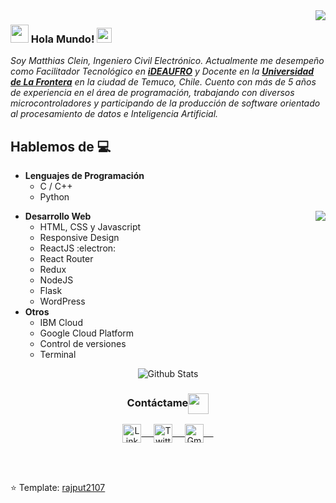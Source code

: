<img align="right" src="https://user-images.githubusercontent.com/5713670/87202985-820dcb80-c2b6-11ea-9f56-7ec461c497c3.gif"/>

### <img src="https://github.com/rajput2107/rajput2107/blob/master/Assets/Hi.gif" width="29px"> Hola Mundo!&nbsp;<img src="https://github.com/rajput2107/rajput2107/blob/master/Assets/Earth.gif" width="24px">
<em>Soy Matthias Clein, Ingeniero Civil Electrónico. Actualmente me desempeño como Facilitador Tecnológico en <a href="https://www.ideaufro.com"><b>iDEAUFRO</b></a> y Docente en la <a href="https://www.ufro.cl"><b>Universidad de La Frontera</b></a> en la ciudad de Temuco, Chile. Cuento con más de 5 años de experiencia en el área de programación, trabajando con diversos microcontroladores y participando de la producción de software orientado al procesamiento de datos e Inteligencia Artificial.</em> 
 <br/>
## Hablemos de :computer: 
- **Lenguajes de Programación**
	- C / C++
	- Python
<img align="right" src="https://github.com/rajput2107/rajput2107/blob/master/Assets/Developer.gif"/>

- **Desarrollo Web**
	- HTML, CSS y Javascript
	- Responsive Design
	- ReactJS :electron:
  - React Router
  - Redux
  - NodeJS
  - Flask
  - WordPress
- **Otros**
  - IBM Cloud
  - Google Cloud Platform
  - Control de versiones
  - Terminal


<p align="center">
<img align="center" src="https://github-readme-stats.vercel.app/api?username=maticlein" alt="Github Stats">
</p>  

<div align="center">
  <h3 align="center">Contáctame<img align="center" src="https://github.com/rajput2107/rajput2107/blob/master/Assets/Handshake.gif" height="33px" /></h3> 
</div>
<p align="center">
 <a href="https://www.linkedin.com/in/maticlein/" target="_blank">
  <img align="center" alt="LinkedIn" width="30px" src="https://www.vectorlogo.zone/logos/linkedin/linkedin-icon.svg" /> &nbsp; &nbsp;
 </a>
 <a href="https://twitter.com/maticlein" target="_blank">
  <img align="center" alt="Twitter" width="30px" src="https://www.vectorlogo.zone/logos/twitter/twitter-official.svg" /> &nbsp; &nbsp;
 </a>
 <a href="mailto:matthias.clein@ufromail.cl" target="_blank">
  <img align="center" alt="Gmail" width="30px" src="https://www.vectorlogo.zone/logos/gmail/gmail-icon.svg" /> &nbsp; &nbsp;
 </a>
  <br/>
  <br/>
</p>
<br/>

⭐️ Template: [rajput2107](https://github.com/rajput2107)
